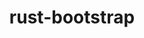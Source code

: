 ---
title: "rust-bootstrap"
layout: cache
categories: [package, develop-2023-09-17]
meta: {"versions": ["1.70.0"], "compilers": ["gcc@=11.1.0", "gcc@=7.5.0", "oneapi@=2023.2.0"], "oss": ["ubuntu18.04", "ubuntu20.04"], "platforms": ["linux"], "targets": ["ppc64le", "x86_64", "x86_64_v3"], "stacks": ["e4s", "e4s-oneapi", "e4s-power", "radiuss", "root"], "num_specs": 4, "num_specs_by_stack": {"root": 4, "radiuss": 1, "e4s-power": 1, "e4s-oneapi": 1, "e4s": 1}}
spec_details: [{"hash": "kafpnyho7uvwix5x6ec4gteq6rkc4pzj", "compiler": "gcc@=7.5.0", "versions": ["1.70.0"], "os": "ubuntu18.04", "platform": "linux", "target": "x86_64_v3", "variants": ["build_system=generic"], "stacks": ["root", "radiuss"], "size": "-", "tarball": "https://binaries.spack.io/develop-2023-09-17/build_cache/linux-ubuntu18.04-x86_64_v3/gcc-7.5.0/rust-bootstrap-1.70.0/linux-ubuntu18.04-x86_64_v3-gcc-7.5.0-rust-bootstrap-1.70.0-kafpnyho7uvwix5x6ec4gteq6rkc4pzj.spack"}, {"hash": "f5uizpdqrn5xyajex22orv7eigrt2g2i", "compiler": "gcc@=11.1.0", "versions": ["1.70.0"], "os": "ubuntu20.04", "platform": "linux", "target": "ppc64le", "variants": ["build_system=generic"], "stacks": ["e4s-power", "root"], "size": "-", "tarball": "https://binaries.spack.io/develop-2023-09-17/build_cache/linux-ubuntu20.04-ppc64le/gcc-11.1.0/rust-bootstrap-1.70.0/linux-ubuntu20.04-ppc64le-gcc-11.1.0-rust-bootstrap-1.70.0-f5uizpdqrn5xyajex22orv7eigrt2g2i.spack"}, {"hash": "6gogovtks4yzwlwv7qxbi7ythdirnwoj", "compiler": "oneapi@=2023.2.0", "versions": ["1.70.0"], "os": "ubuntu20.04", "platform": "linux", "target": "x86_64", "variants": ["build_system=generic"], "stacks": ["e4s-oneapi", "root"], "size": "-", "tarball": "https://binaries.spack.io/develop-2023-09-17/build_cache/linux-ubuntu20.04-x86_64/oneapi-2023.2.0/rust-bootstrap-1.70.0/linux-ubuntu20.04-x86_64-oneapi-2023.2.0-rust-bootstrap-1.70.0-6gogovtks4yzwlwv7qxbi7ythdirnwoj.spack"}, {"hash": "s4cttelhgvd3h2vujclbo3bzwhqnfs34", "compiler": "gcc@=11.1.0", "versions": ["1.70.0"], "os": "ubuntu20.04", "platform": "linux", "target": "x86_64_v3", "variants": ["build_system=generic"], "stacks": ["e4s", "root"], "size": "-", "tarball": "https://binaries.spack.io/develop-2023-09-17/build_cache/linux-ubuntu20.04-x86_64_v3/gcc-11.1.0/rust-bootstrap-1.70.0/linux-ubuntu20.04-x86_64_v3-gcc-11.1.0-rust-bootstrap-1.70.0-s4cttelhgvd3h2vujclbo3bzwhqnfs34.spack"}]
---